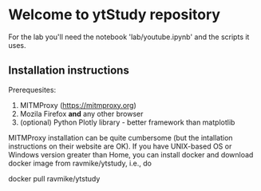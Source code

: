 # Welcome to ytStudy repository

For the lab you'll need the notebook 'lab/youtube.ipynb' and the scripts it uses. 

## Installation instructions

Prerequesites:

1. MITMProxy (https://mitmproxy.org)
2. Mozila Firefox **and** any other browser
3. (optional) Python Plotly library - better framework than matplotlib

MITMProxy installation can be quite cumbersome (but the intallation instructions on their website are OK). 
If you have UNIX-based OS or Windows version greater than Home, you can install docker and download docker image from ravmike/ytstudy, i.e., do 

docker pull ravmike/ytstudy


